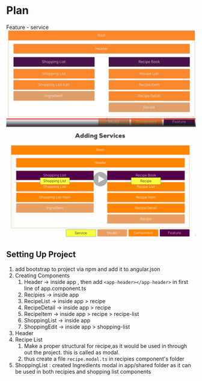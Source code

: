 # Plan

Feature - service
![](2021-02-14-09-37-19.png)
![](2021-03-28-19-28-17.png)

## Setting Up Project
1. add bootstrap to project via npm and add it to angular.json
2. Creating Components
   1. Header -> inside app , then add ```<app-header></app-header>``` in first line of app.component.ts
   2. Recipies -> inside app
   3. RecipeList -> inside app > recipe
   4. RecipeDetail -> inside app > recipe
   5. RecipeItem -> inside app > recipe > recipe-list
   6. ShoppingList -> inside app
   7. ShoppingEdit -> inside app > shopping-list
3. Header
4. Recipe List
   1. Make a proper structural for recipe,as it would be used in through out the project. this is called as modal.
   2. thus create a file ```recipe.modal.ts``` in recipies component's folder
5. ShoppingList : created Ingredients modal in app/shared folder as it can be used in both recipies and shopping list components

